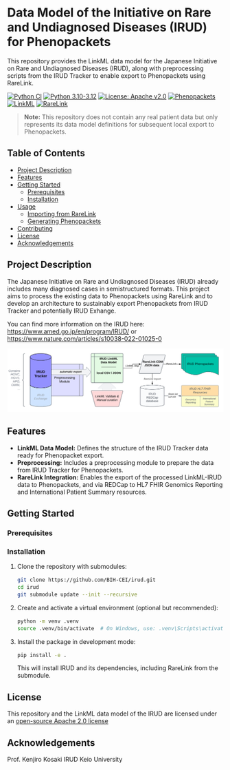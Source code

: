 # Data Model of the Initiative on Rare and Undiagnosed Diseases (IRUD) for Phenopackets

This repository provides the LinkML data model for the Japanese Initiative on Rare and Undiagnosed Diseases (IRUD), along with preprocessing scripts from the IRUD Tracker to enable export to Phenopackets using RareLink.

[![Python CI](https://github.com/BIH-CEI/irud/actions/workflows/python_ci.yml/badge.svg)](https://github.com/BIH-CEI/irud/actions/workflows/python_ci.yml)
[![Python 3.10-3.12](https://img.shields.io/badge/python-3.10%20%7C%203.11%20%7C%203.12-blue.svg)](https://www.python.org/downloads/)
[![License: Apache v2.0](https://img.shields.io/badge/License-Apache2.0-yellow.svg)](https://opensource.org/licenses/MIT)
[![Phenopackets](https://img.shields.io/badge/Phenopackets-2.0-purple.svg)](https://phenopacket-schema.readthedocs.io/en/latest/)
[![LinkML](https://img.shields.io/badge/LinkML-1.8.0+-green.svg)](https://linkml.io/)
[![RareLink](https://img.shields.io/badge/RareLink-v2.0.0-blue.svg)](https://github.com/BIH-CEI/RareLink)

> **Note:** This repository does not contain any real patient data but only represents its data model definitions for subsequent local export to Phenopackets.

## Table of Contents

- [Project Description](#project-description)
- [Features](#features)
- [Getting Started](#getting-started)
   - [Prerequisites](#prerequisites)
   - [Installation](#installation)
- [Usage](#usage)
   - [Importing from RareLink](#importing-from-rarelink)
   - [Generating Phenopackets](#generating-phenopackets)
- [Contributing](#contributing)
- [License](#license)
- [Acknowledgements](#acknowledgements)

## Project Description

The Japanese Initiative on Rare and Undiagnosed Diseases (IRUD) already includes many diagnosed cases in semistructured formats. This project aims to process the existing data to Phenopackets using RareLink and to develop an architecture to sustainably export Phenopackets from IRUD Tracker and potentially IRUD Exhange.

You can find more information on the IRUD here: https://www.amed.go.jp/en/program/IRUD/ or https://www.nature.com/articles/s10038-022-01025-0

![IRUD Overview](<src/irud/res/IRUD overview - Page 1.png>)

## Features

* **LinkML Data Model:** Defines the structure of the IRUD Tracker data ready for Phenopacket export.
* **Preprocessing:** Includes a preprocessing module to prepare the data from IRUD Tracker for Phenopackets.
* **RareLink Integration:** Enables the export of the processed LinkML-IRUD data to Phenopackets, and via REDCap to HL7 FHIR Genomics Reporting and International Patient Summary resources.

## Getting Started 

### Prerequisites

### Installation

1. Clone the repository with submodules:
   ```bash
   git clone https://github.com/BIH-CEI/irud.git
   cd irud
   git submodule update --init --recursive
   ```

2. Create and activate a virtual environment (optional but recommended):
   ```bash
   python -m venv .venv
   source .venv/bin/activate  # On Windows, use: .venv\Scripts\activate
   ```

3. Install the package in development mode:
   ```bash
   pip install -e .
   ```

   This will install IRUD and its dependencies, including RareLink from the submodule.

## License

This repository and the LinkML data model of the IRUD are licensed under an [open-source Apache 2.0 license](https://github.com/BIH-CEI/irud/develop/LICENSE)

## Acknowledgements

Prof. Kenjiro Kosaki
IRUD Keio University